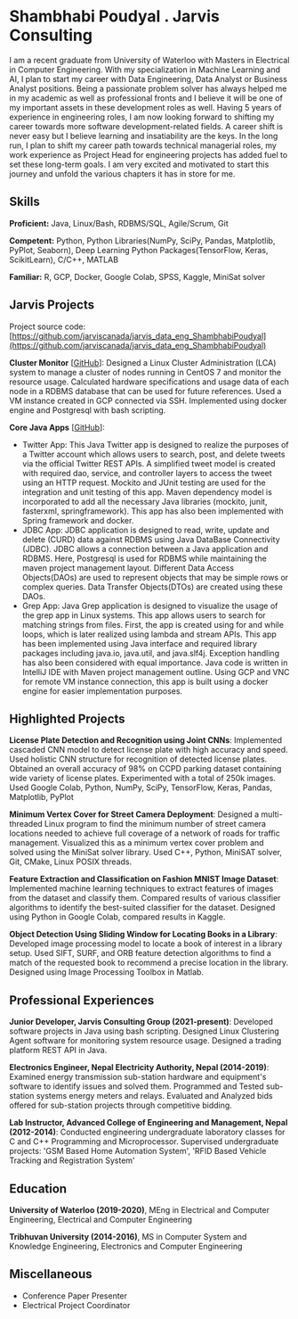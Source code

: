 # Shambhabi Poudyal . Jarvis Consulting

I am a recent graduate from University of Waterloo with Masters in Electrical in Computer Engineering. With my specialization in Machine Learning and AI, I plan to start my career with Data Engineering, Data Analyst or Business Analyst positions. Being a passionate problem solver has always helped me in my academic as well as professional fronts and I believe it will be one of my important assets in these development roles as well. Having 5 years of experience in engineering roles, I am now looking forward to shifting my career towards more software development-related fields. A career shift is never easy but I believe learning and insatiability are the keys. In the long run, I plan to shift my career path towards technical managerial roles, my work experience as Project Head for engineering projects has added fuel to set these long-term goals. I am very excited and motivated to start this journey and unfold the various chapters it has in store for me.

## Skills

**Proficient:** Java, Linux/Bash, RDBMS/SQL, Agile/Scrum, Git

**Competent:** Python, Python Libraries(NumPy, SciPy, Pandas, Matplotlib, PyPlot, Seaborn), Deep Learning Python Packages(TensorFlow, Keras, ScikitLearn), C/C++, MATLAB

**Familiar:** R, GCP, Docker, Google Colab, SPSS, Kaggle, MiniSat solver

## Jarvis Projects

Project source code: [https://github.com/jarviscanada/jarvis_data_eng_ShambhabiPoudyal](https://github.com/jarviscanada/jarvis_data_eng_ShambhabiPoudyal)


**Cluster Monitor** [[GitHub](https://github.com/jarviscanada/jarvis_data_eng_ShambhabiPoudyal/tree/master/linux_sql)]: Designed a Linux Cluster Administration (LCA) system to manage a cluster of nodes running in CentOS 7 and monitor the resource usage. Calculated hardware specifications and usage data of each node in a RDBMS database that can be used for future references. Used a VM instance created in GCP connected via SSH. Implemented using docker engine and Postgresql with bash scripting.

**Core Java Apps** [[GitHub](https://github.com/jarviscanada/jarvis_data_eng_ShambhabiPoudyal/tree/master/core_java)]:
      
  - Twitter App: This Java Twitter app is designed to realize the purposes of a Twitter account which allows users to search, post, and delete tweets via the official Twitter REST APIs. A simplified tweet model is created with required dao, service, and controller layers to access the tweet using an HTTP request. Mockito and JUnit testing are used for the integration and unit testing of this app. Maven dependency model is incorporated to add all the necessary Java libraries (mockito, junit, fasterxml, springframework). This app has also been implemented with Spring framework and docker.
  - JDBC App: JDBC application is designed to read, write, update and delete (CURD) data against RDBMS using Java DataBase Connectivity (JDBC). JDBC allows a connection between a Java application and RDBMS. Here, Postgresql is used for RDBMS while maintaining the maven project management layout. Different Data Access Objects(DAOs) are used to represent objects that may be simple rows or complex queries. Data Transfer Objects(DTOs) are created using these DAOs.
  - Grep App: Java Grep application is designed to visualize the usage of the grep app in Linux systems. This app allows users to search for matching strings from files. First, the app is created using for and while loops, which is later realized using lambda and stream APIs. This app has been implemented using Java interface and required library packages including java.io, java.util, and java.slf4j. Exception handling has also been considered with equal importance. Java code is written in IntelliJ IDE with Maven project management outline. Using GCP and VNC for remote VM instance connection, this app is built using a docker engine for easier implementation purposes.


## Highlighted Projects
**License Plate Detection and Recognition using Joint CNNs**:  Implemented cascaded CNN model to detect license plate with high accuracy and speed. Used holistic CNN structure for recognition of detected license plates. Obtained an overall accuracy of 98% on CCPD parking dataset containing wide variety of license plates. Experimented with a total of 250k images. Used Google Colab, Python, NumPy, SciPy, TensorFlow, Keras, Pandas, Matplotlib, PyPlot

**Minimum Vertex Cover for Street Camera Deployment**: Designed a multi-threaded Linux program to find the minimum number of street camera locations needed to achieve full coverage of a network of roads for traffic management. Visualized this as a minimum vertex cover problem and solved using the MiniSat solver library. Used C++, Python, MiniSAT solver, Git, CMake, Linux POSIX threads.

**Feature Extraction and Classification on Fashion MNIST Image Dataset**: Implemented machine learning techniques to extract features of images from the dataset and classify them. Compared results of various classifier algorithms to identify the best-suited classifier for the dataset. Designed using Python in Google Colab, compared results in Kaggle.

**Object Detection Using Sliding Window for Locating Books in a Library**: Developed image processing model to locate a book of interest in a library setup. Used SIFT, SURF, and ORB feature detection algorithms to find a match of the requested book to recommend a precise location in the library. Designed using Image Processing Toolbox in Matlab.


## Professional Experiences

**Junior Developer, Jarvis Consulting Group (2021-present)**: Developed software projects in Java using bash scripting. Designed Linux Clustering Agent software for monitoring system resource usage. Designed a trading platform REST API in Java.

**Electronics Engineer, Nepal Electricity Authority, Nepal (2014-2019)**: Examined energy transmission sub-station hardware and equipment's software to identify issues and solved them. Programmed and Tested sub-station systems energy meters and relays. Evaluated and Analyzed bids offered for sub-station projects through competitive bidding.

**Lab Instructor, Advanced College of Engineering and Management, Nepal (2012-2014)**: Conducted engineering undergraduate laboratory classes for C and C++ Programming and Microprocessor. Supervised undergraduate projects: 'GSM Based Home Automation System', 'RFID Based Vehicle Tracking and Registration System' 


## Education
**University of Waterloo (2019-2020)**, MEng in Electrical and Computer Engineering, Electrical and Computer Engineering

**Tribhuvan University (2014-2016)**, MS in Computer System and Knowledge Engineering, Electronics and Computer Engineering


## Miscellaneous
- Conference Paper Presenter
- Electrical Project Coordinator